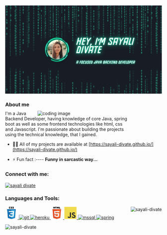 ![logo](https://github.com/Sayali-Divate/Sayali-Divate/blob/master/Banner.png)

<h3 align="left", style="margin-bottom:10px">About me</h3>

<img align="right" alt="coding image" width="400px" src="https://raw.githubusercontent.com/TheDudeThatCode/TheDudeThatCode/master/Assets/Developer.gif">

<div align="left" style="width:400px">I'm a Java Backend Developer, having knowledge of core Java, spring boot as well as some frontend technologies like html, css and Javascript. I'm passionate about building the projects using the technical knowledge, that I gained.</div>

- 👨‍💻 All of my projects are available at [https://sayali-divate.github.io/](https://sayali-divate.github.io/)

- ⚡ Fun fact :---- **Funny in sarcastic way...**

<h3 align="left">Connect with me:</h3>
<p align="left" >
<a href="https://linkedin.com/in/sayali divate" target="blank"><img align="center" src="https://raw.githubusercontent.com/rahuldkjain/github-profile-readme-generator/master/src/images/icons/Social/linked-in-alt.svg" alt="sayali divate" height="30" width="40" /></a>
</p>

<h3 align="left">Languages and Tools:</h3>
<p><img align="right" src="https://github-readme-streak-stats.herokuapp.com/?user=sayali-divate&" alt="sayali-divate" /></p>
<p align="left"> <a href="https://www.w3schools.com/css/" target="_blank" rel="noreferrer"> <img src="https://raw.githubusercontent.com/devicons/devicon/master/icons/css3/css3-original-wordmark.svg" alt="css3" width="40" height="40"/> </a> <a href="https://git-scm.com/" target="_blank" rel="noreferrer"> <img src="https://www.vectorlogo.zone/logos/git-scm/git-scm-icon.svg" alt="git" width="40" height="40"/> </a> <a href="https://heroku.com" target="_blank" rel="noreferrer"> <img src="https://www.vectorlogo.zone/logos/heroku/heroku-icon.svg" alt="heroku" width="40" height="40"/> </a> <a href="https://www.w3.org/html/" target="_blank" rel="noreferrer"> <img src="https://raw.githubusercontent.com/devicons/devicon/master/icons/html5/html5-original-wordmark.svg" alt="html5" width="40" height="40"/> </a> <a href="https://developer.mozilla.org/en-US/docs/Web/JavaScript" target="_blank" rel="noreferrer"> <img src="https://raw.githubusercontent.com/devicons/devicon/master/icons/javascript/javascript-original.svg" alt="javascript" width="40" height="40"/> </a> <a href="https://www.microsoft.com/en-us/sql-server" target="_blank" rel="noreferrer"> <img src="https://www.svgrepo.com/show/303229/microsoft-sql-server-logo.svg" alt="mssql" width="40" height="40"/> </a> <a href="https://spring.io/" target="_blank" rel="noreferrer"> <img src="https://www.vectorlogo.zone/logos/springio/springio-icon.svg" alt="spring" width="40" height="40"/> </a> </p>

<p><img align="left" style="width:300px" src="https://github-readme-stats.vercel.app/api/top-langs?username=sayali-divate&show_icons=true&locale=en&layout=compact" alt="sayali-divate" /></p>


